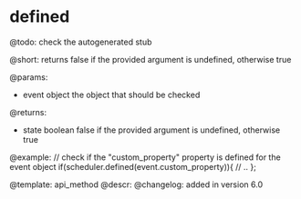 defined
=============


@todo:
	check the autogenerated stub

@short:
	returns false if the provided argument is undefined, otherwise true

@params:

- event			object			the object that should be checked 						

@returns:
- state			boolean			false if the provided argument is undefined, otherwise true



@example:
// check if the "custom_property" property is defined for the event object
if(scheduler.defined(event.custom_property)){
  // ..
};

@template:	api_method
@descr:
@changelog:
added in version 6.0